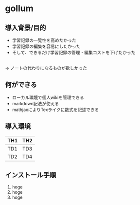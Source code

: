 # gollum

## 導入背景/目的
- 学習記録の一覧性を高めたかった
- 学習記録の編集を容易にしたかった
- そして、できるだけ学習記録の管理・編集コストを下げたかった

<br>
→ ノートの代わりになるものが欲しかった

## 何ができる
- ローカル環境で個人wikiを管理できる
- markdown記法が使える
- mathjaxによりTexライクに数式を記述できる

## 導入環境

| TH1 | TH2 |
----|---- 
| TD1 | TD3 |
| TD2 | TD4 |

## インストール手順

1. hoge
1. hoge
1. hoge